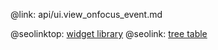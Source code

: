 @link: api/ui.view_onfocus_event.md

@seolinktop: [widget library](https://webix.com)
@seolink: [tree table](https://webix.com/widget/treetable/)